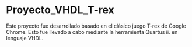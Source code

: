 # Proyecto_VHDL_T-rex
Este proyecto fue desarrollado basado en el clásico juego T-rex de Google Chrome.
Esto fue llevado a cabo mediante la herramienta Quartus ii. en lenguaje VHDL.
